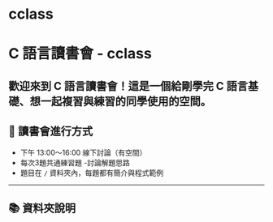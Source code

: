 # cclass
# C 語言讀書會 - cclass

歡迎來到 C 語言讀書會！這是一個給剛學完 C 語言基礎、想一起複習與練習的同學使用的空間。
---

## 📅 讀書會進行方式

- 下午 13:00～16:00 線下討論（有空間）
- 每次3題共通練習題
-討論解題思路
- 題目在 `/` 資料夾內，每題都有簡介與程式範例

---

## 📚 資料夾說明

